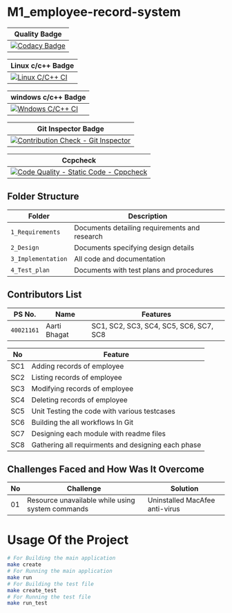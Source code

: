 # M1_employee-record-system

| Quality Badge|
|---|
|[![Codacy Badge](https://app.codacy.com/project/badge/Grade/82f2fad2406e456fb34594a9c3d60bb5)](https://www.codacy.com/gh/aartibhagat/M1_Project_Employee_record_system/dashboard?utm_source=github.com&amp;utm_medium=referral&amp;utm_content=aartibhagat/M1_Project_Employee_record_system&amp;utm_campaign=Badge_Grade)|

|Linux c/c++ Badge|
 |---|
|[![Linux C/C++ CI](https://github.com/aartibhagat/M1_Project_Employee_record_system/actions/workflows/Linux_c-cpp.yml/badge.svg)](https://github.com/aartibhagat/M1_Project_Employee_record_system/actions/workflows/Linux_c-cpp.yml)|

| windows c/c++ Badge|
 |---|
|[![Wndows C/C++ CI](https://github.com/aartibhagat/M1_Project_Employee_record_system/actions/workflows/c-cpp.yml/badge.svg)](https://github.com/aartibhagat/M1_Project_Employee_record_system/actions/workflows/c-cpp.yml)|

| Git Inspector Badge|
|---|
|[![Contribution Check - Git Inspector](https://github.com/aartibhagat/M1_Project_Employee_record_system/actions/workflows/gitinspector.yml/badge.svg?branch=main)](https://github.com/aartibhagat/M1_Project_Employee_record_system/actions/workflows/gitinspector.yml)|

|Ccpcheck|
|---|
|[![Code Quality - Static Code - Cppcheck](https://github.com/aartibhagat/M1_Project_Employee_record_system/actions/workflows/cppcheck.yml/badge.svg)](https://github.com/aartibhagat/M1_Project_Employee_record_system/actions/workflows/cppcheck.yml)|


## Folder Structure
Folder             | Description
-------------------| -----------------------------------------
`1_Requirements`   | Documents detailing requirements and research
`2_Design`         | Documents specifying design details
`3_Implementation` | All code and documentation
`4_Test_plan`      | Documents with test plans and procedures

## Contributors List
PS No. |  Name   |    Features    |
---------|-------------|----------------|
`40021161` | Aarti Bhagat  | SC1, SC2, SC3, SC4, SC5, SC6, SC7, SC8|   

| No |Feature  |
|--|--|
| SC1 |Adding records of employee  |
| SC2 |Listing records of employee |
| SC3 |Modifying records of employee |
| SC4 |Deleting records of employee |
| SC5 |Unit Testing the code with various testcases |
| SC6 |Building the all workflows In Git |
| SC7 |Designing each module with readme files |
| SC8 |Gathering all requirments and designing each phase |

## Challenges Faced and How Was It Overcome
| No |Challenge  | Solution
|--|--|--|
| 01 |Resource unavailable while using system commands  | Uninstalled MacAfee anti-virus  |

# Usage Of the Project
```sh
# For Building the main application
make create
# For Running the main application
make run
# For Building the test file
make create_test
# For Running the test file
make run_test
```

